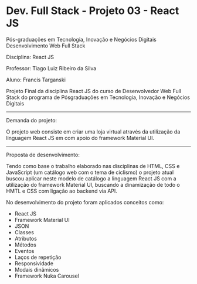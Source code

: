 # Dev. Full Stack - Projeto 03 - React JS

Pós-graduações em Tecnologia, Inovação e Negócios Digitais Desenvolvimento Web Full Stack

Disciplina: React JS

Professor: Tiago Luiz Ribeiro da Silva

Aluno: Francis Targanski

Projeto Final da disciplina React JS do curso de Desenvolvedor Web Full Stack do programa de Pósgraduações em Tecnologia, Inovação e Negócios Digitais

*****

Demanda do projeto:

O projeto web consiste em criar uma loja virtual através da utilização da linguagem React JS em com apoio do framework Material UI.

*****

Proposta de desenvolvimento:

Tendo como base o trabalho elaborado nas disciplinas de HTML, CSS e JavaScript (um catálogo web com o tema de ciclismo) o projeto atual buscou aplicar neste modelo de catálogo a linguagem React JS com a utilização do framework Material UI, buscando a dinamização de todo o HMTL e CSS com ligação ao backend via API.

No desenvolvimento do projeto foram aplicados conceitos como:

* React JS
* Framework Material UI
* JSON
* Classes
* Atributos
* Métodos
* Eventos
* Laços de repetição
* Responsividade
* Modais dinâmicos
* Framework Nuka Carousel
